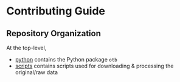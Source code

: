 # Contributing Guide

## Repository Organization
At the top-level,
- [python](python/) contains the Python package `otb`
- [scripts](scripts/) contains scripts used for downloading & processing the original/raw data

